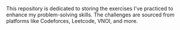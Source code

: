 This repository is dedicated to storing the exercises I've practiced to enhance my problem-solving skills. The challenges are sourced from platforms like Codeforces, Leetcode, VNOI, and more.